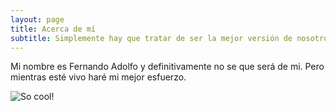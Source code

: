 ```yaml
---
layout: page
title: Acerca de mí
subtitle: Simplemente hay que tratar de ser la mejor versión de nosotros mismos.
---
```


Mi nombre es Fernando Adolfo y definitivamente no se que será de mi. Pero mientras esté vivo haré mi mejor esfuerzo.

![So cool!](Sexto-Semestre/tree/master/assets/img/io.jpg "Foto tomada por mi bella novia")
